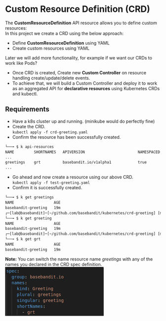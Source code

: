 # Custom Resource Definition (CRD)
The **CustomResourceDefinition** API resource allows you to define custom resources:  
In this project we create a CRD using the below approach: 
- Define **CustomResourceDefinition** using YAML
- Create custom resources using YAML

Later we will add more functionality, for example if we want our CRDs to work like Pods?  
- Once CRD is created, Create new **Custom Controller** on resource handling create/update/delete events.  
- To achieve that, we will build a Custom Controller and deploy it to work as an aggregated API for **declarative resources** using Kubernetes CRDs and kubectl.

## Requirements
- Have a k8s cluster up and running. (minikube would do perfectly fine)
- Create the CRD.  
`kubectl apply -f crd-greeting.yaml`
- Confirm the resource has been successfully created.  
```bash
└──╼ $ k api-resources 
NAME         SHORTNAMES   APIVERSION                        NAMESPACED   KIND
...
greetings    grt          basebandit.io/v1alpha1            true         Greeting
...
```
- Go ahead and now create a resource using our above CRD.  
`kubectl apply -f test-greeting.yaml`
- Confirm it is successfully created.  
```bash
└──╼ $ k get greetings                    
NAME                  AGE
basebandit-greeting   19m
┌─[lab@basebandit]─[~/github.com/basebandit/kubernetes/crd-greeting] [main ⚡] 
└──╼ $ k get greeting                     
NAME                  AGE
basebandit-greeting   19m
┌─[lab@basebandit]─[~/github.com/basebandit/kubernetes/crd-greeting] [main ⚡] 
└──╼ $ k get grt     
NAME                  AGE
basebandit-greeting   19m
```
**Note:** You can switch the name resource name *greetings* with any of the names you declared in the CRD spec definition.  
![CRD Spec Defintion](./spec-definition.png)



